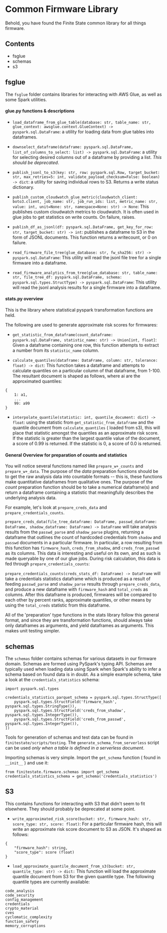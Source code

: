 # Common Firmware Library

Behold, you have found the Finite State common library for all things firmware.

## Contents

- fsglue
- schemas
- s3

## fsglue

The `fsglue` folder contains libraries for interacting with AWS Glue, as well as some Spark utilities.

#### glue.py functions & descriptions

- `load_dataframe_from_glue_table(database: str, table_name: str, glue_context: awsglue.context.GlueContext) -> pyspark.sql.DataFrame`: a utility for loading data from glue tables into dataframes.

- `downselect_dataframe(dataframe: pyspark.sql.DataFrame, list_of_columns_to_select: list) -> pyspark.sql.DataFrame`: a utility for selecting desired columns out of a dataframe by providing a list. _This should be deprecated_.

- `publish_jsonl_to_s3(key: str, row: pyspark.sql.Row, target_bucket: str, max_retries=5: int, validate_payload_checksum=False: boolean) -> dict`: a utility for saving individual rows to S3. Returns a write status dictionary.

- `publish_custom_cloudwatch_glue_metric(cloudwatch_client: boto3.client, job_name: str, job_run_ids: list, metric_name: str, value: int, unit=None: str, namespace=None: str) -> None`: This publishes custom cloudwatch metrics to cloudwatch. It is often used in glue jobs to get statistics on write counts. On failure, raises.

- `publish_df_as_jsonl(df: pyspark.sql.DataFrame, get_key_for_row: str, target_bucket: str) -> int`: publishes a dataframe to S3 in the form of JSONL documents. This function returns a writecount, or 0 on failure.

- `read_firmware_file_tree(glue_database: str, fw_sha256: str) -> pyspark.sql.DataFrame`: This utility will read the jsonl file tree for a single firmware into a dataframe.

- `read_firmware_analytics_from_tree(glue_database: str, table_name: str, file_tree_df: pyspark.sql.DataFrame, schema: pyspark.sql.types.StructType) -> pyspark.sql.DataFrame`: This utility will read the jsonl analysis results for a single firmware into a dataframe.

#### stats.py overview

This is the library where statistical pyspark transformation functions are held.

The following are used to generate approximate risk scores for firmwares:

- `get_statistic_from_dataframe(count_dataframe: pyspark.sql.DataFrame, statistic_name: str) -> Union[int, float]`: Given a dataframe containing one row, this function attempts to extract a number from its `statistic_name` column.

- `calculate_quantiles(dataframe: DataFrame, column: str, tolerance: float) -> dict`: This function takes a dataframe and attempts to calculate quantiles on a particular column of that dataframe, from 1-100. The resultant document is shaped as follows, where ai are the approximated quantiles:

```
{
    1: a1,
    ...
    99: a99
}
```

- `interpolate_quantile(statistic: int, quantile_document: dict) -> float`: using the statistic from `get_statistic_from_dataframe` and the quantile document from `calculate_quantiles` ( loaded from s3), this will place that statistic amongst the quantiles as an approximate risk score. If the statistic is greater than the largest quantile value of the document, a score of 0.99 is returned. If the statistic is 0, a score of 0.0 is returned.

#### General Overview for preparation of counts and statistics

You will notice several functions named like `prepare_w+_counts` and `prepare_w+_data`. The purpose of the _data_ preparation functions should be to get the raw analysis data into countable formats -- this is, these functions make quantitative dataframes from qualitative ones. The purpose of the _count_ preparation function should be to take a numerical dataframe(s) and return a dataframe containing a statistic that meaningfully describes the underlying analysis data.

For example, let's look at `prepare_creds_data` and `prepare_credentials_counts`.

`prepare_creds_data(file_tree_dataframe: DataFrame, passwd_dataframe: DataFrame, shadow_dataframe: DataFrame) -> DataFrame` will take analysis results from the `passwd_parse` and `shadow_parse` plugins, returning a dataframe that outlines the count of hardcoded credentials from `shadow` and `passwd` documents in a particular firmware. In particular, a row resulting from this function has `firmware_hash`, `creds_from_shadow`, and `creds_from_passwd` as its columns. This data is interesting and useful on its own, and as such is made queryable by one of our glue jobs. During risk calculation, this data is fed through `prepare_credentials_counts`:

`prepare_credentials_counts(creds_stats_df: DataFrame) -> DataFrame` will take a credentials statistics dataframe which is produced as a result of feeding `passwd_parse` and `shadow_parse` results through `prepare_creds_data`, and produce a new dataframe with `firmware_hash` and `total_creds` as columns. After this dataframe is produced, firmwares will be compared to each other by percent ranks, approximate quantiles, or other means by using the `total_creds` statistic from this dataframe.

All of the 'preparation' type functions in the stats library follow this general format, and since they are transformation functions, should always take only dataframes as arguments, and yield dataframes as arguments. This makes unit testing simpler.

## schemas

The `schemas` folder contains schemas for various datasets in our firmware domain. Schemas are formed using PySpark's typing API. Schemas are typically used when loading data using Spark when Spark's ability to infer a schema based on found data is in doubt. As a simple example schema, take a look at the `credentials_statistics` schema:

```
import pyspark.sql.types

credentials_statistics_parquet_schema = pyspark.sql.types.StructType([
    pyspark.sql.types.StructField('firmware_hash', pyspark.sql.types.StringType()),
    pyspark.sql.types.StructField('creds_from_shadow', pyspark.sql.types.IntegerType()),
    pyspark.sql.types.StructField('creds_from_passwd', pyspark.sql.types.IntegerType()),
])
```

Tools for generation of schemas and test data can be found in `finitestate/scripts/testing`. The `generate_schema_from_serverless` script can be used _only when a table is defined in a serverless document_.

Importing schemas is very simple. Import the `get_schema` function ( found in `__init__` ) and use it:

```
from finitestate.firmware.schemas import get_schema
credentials_statistics_schema = get_schema('credentials_statistics')

```

## S3

This contains functions for interacting with S3 that didn't seem to fit elsewhere. They should probably be deprecated at some point.

- `write_approximated_risk_score(bucket: str, firmware_hash: str, score_type: str, score: float)`: For a particular firmware hash, this will write an approximate risk score document to S3 as JSON. It's shaped as follows:

```
{
    "firmware_hash": string,
    "score_type": score (float)
}
```

- `load_approximate_quantile_document_from_s3(bucket: str, quantile_type: str) -> dict:` This function will load the approximate quantile document from S3 for the given quantile type. The following quantile types are currently available:

```
code_analysis
code_security
config_management
credentials
crypto_material
cves
cyclomatic_complexity
function_safety
memory_corruptions
```
